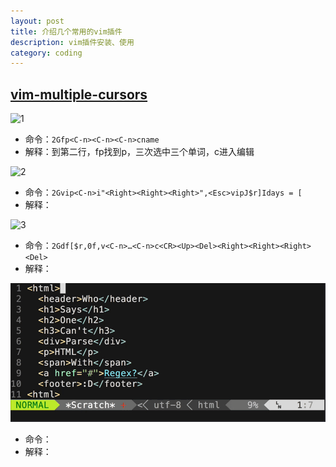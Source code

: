 ```yaml
---
layout: post
title: 介绍几个常用的vim插件
description: vim插件安装、使用
category: coding
---
```


## [vim-multiple-cursors](https://github.com/terryma/vim-multiple-cursors#quick-start)

![1](https://github.com/terryma/vim-multiple-cursors/raw/master/assets/example1.gif?raw=true)

* 命令：`2Gfp<C-n><C-n><C-n>cname`
* 解释：到第二行，fp找到p，三次<C-n>选中三个单词，c进入编辑

![2](https://github.com/terryma/vim-multiple-cursors/raw/master/assets/example2.gif?raw=true)

* 命令：`2Gvip<C-n>i"<Right><Right><Right>",<Esc>vipJ$r]Idays = [`
* 解释：

![3](https://github.com/terryma/vim-multiple-cursors/raw/master/assets/example3.gif?raw=true)

* 命令：`2Gdf[$r,0f,v<C-n>…<C-n>c<CR><Up><Del><Right><Right><Right><Del>`
* 解释：

![4](https://github.com/terryma/vim-multiple-cursors/raw/master/assets/example4.gif?raw=true)

* 命令：
* 解释：
